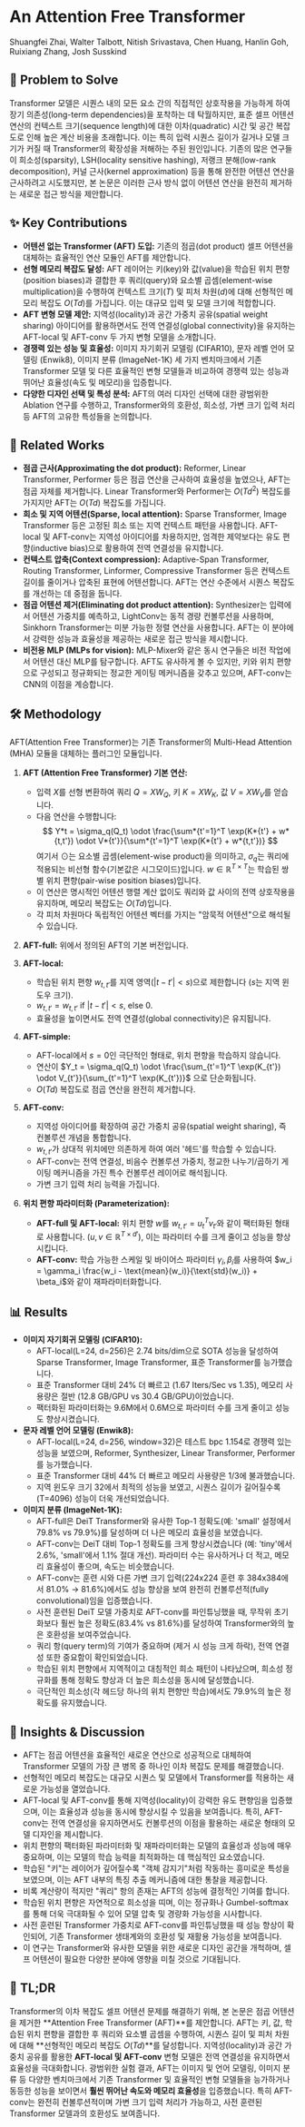 # An Attention Free Transformer

Shuangfei Zhai, Walter Talbott, Nitish Srivastava, Chen Huang, Hanlin Goh, Ruixiang Zhang, Josh Susskind

## 🧩 Problem to Solve

Transformer 모델은 시퀀스 내의 모든 요소 간의 직접적인 상호작용을 가능하게 하여 장기 의존성(long-term dependencies)을 포착하는 데 탁월하지만, 표준 셀프 어텐션 연산의 컨텍스트 크기(sequence length)에 대한 이차(quadratic) 시간 및 공간 복잡도로 인해 높은 계산 비용을 초래합니다. 이는 특히 입력 시퀀스 길이가 길거나 모델 크기가 커질 때 Transformer의 확장성을 저해하는 주된 원인입니다. 기존의 많은 연구들이 희소성(sparsity), LSH(locality sensitive hashing), 저랭크 분해(low-rank decomposition), 커널 근사(kernel approximation) 등을 통해 완전한 어텐션 연산을 근사하려고 시도했지만, 본 논문은 이러한 근사 방식 없이 어텐션 연산을 완전히 제거하는 새로운 접근 방식을 제안합니다.

## ✨ Key Contributions

- **어텐션 없는 Transformer (AFT) 도입:** 기존의 점곱(dot product) 셀프 어텐션을 대체하는 효율적인 연산 모듈인 AFT를 제안합니다.
- **선형 메모리 복잡도 달성:** AFT 레이어는 키(key)와 값(value)을 학습된 위치 편향(position biases)과 결합한 후 쿼리(query)와 요소별 곱셈(element-wise multiplication)을 수행하여 컨텍스트 크기($T$) 및 피처 차원($d$)에 대해 선형적인 메모리 복잡도 $O(T d)$를 가집니다. 이는 대규모 입력 및 모델 크기에 적합합니다.
- **AFT 변형 모델 제안:** 지역성(locality)과 공간 가중치 공유(spatial weight sharing) 아이디어를 활용하면서도 전역 연결성(global connectivity)을 유지하는 AFT-local 및 AFT-conv 두 가지 변형 모델을 소개합니다.
- **경쟁력 있는 성능 및 효율성:** 이미지 자기회귀 모델링 (CIFAR10), 문자 레벨 언어 모델링 (Enwik8), 이미지 분류 (ImageNet-1K) 세 가지 벤치마크에서 기존 Transformer 모델 및 다른 효율적인 변형 모델들과 비교하여 경쟁력 있는 성능과 뛰어난 효율성(속도 및 메모리)을 입증합니다.
- **다양한 디자인 선택 및 특성 분석:** AFT의 여러 디자인 선택에 대한 광범위한 Ablation 연구를 수행하고, Transformer와의 호환성, 희소성, 가변 크기 입력 처리 등 AFT의 고유한 특성들을 논의합니다.

## 📎 Related Works

- **점곱 근사(Approximating the dot product):** Reformer, Linear Transformer, Performer 등은 점곱 연산을 근사하여 효율성을 높였으나, AFT는 점곱 자체를 제거합니다. Linear Transformer와 Performer는 $O(T d^2)$ 복잡도를 가지지만 AFT는 $O(T d)$ 복잡도를 가집니다.
- **희소 및 지역 어텐션(Sparse, local attention):** Sparse Transformer, Image Transformer 등은 고정된 희소 또는 지역 컨텍스트 패턴을 사용합니다. AFT-local 및 AFT-conv는 지역성 아이디어를 차용하지만, 엄격한 제약보다는 유도 편향(inductive bias)으로 활용하여 전역 연결성을 유지합니다.
- **컨텍스트 압축(Context compression):** Adaptive-Span Transformer, Routing Transformer, Linformer, Compressive Transformer 등은 컨텍스트 길이를 줄이거나 압축된 표현에 어텐션합니다. AFT는 연산 수준에서 시퀀스 복잡도를 개선하는 데 중점을 둡니다.
- **점곱 어텐션 제거(Eliminating dot product attention):** Synthesizer는 입력에서 어텐션 가중치를 예측하고, LightConv는 동적 경량 컨볼루션을 사용하며, Sinkhorn Transformer는 미분 가능한 정렬 연산을 사용합니다. AFT는 이 분야에서 강력한 성능과 효율성을 제공하는 새로운 접근 방식을 제시합니다.
- **비전용 MLP (MLPs for vision):** MLP-Mixer와 같은 동시 연구들은 비전 작업에서 어텐션 대신 MLP를 탐구합니다. AFT도 유사하게 볼 수 있지만, 키와 위치 편향으로 구성되고 정규화되는 정교한 게이팅 메커니즘을 갖추고 있으며, AFT-conv는 CNN의 이점을 계승합니다.

## 🛠️ Methodology

AFT(Attention Free Transformer)는 기존 Transformer의 Multi-Head Attention (MHA) 모듈을 대체하는 플러그인 모듈입니다.

1. **AFT (Attention Free Transformer) 기본 연산:**

   - 입력 $X$를 선형 변환하여 쿼리 $Q=XW_Q$, 키 $K=XW_K$, 값 $V=XW_V$를 얻습니다.
   - 다음 연산을 수행합니다:
     $$ Y*t = \sigma_q(Q_t) \odot \frac{\sum*{t'=1}^T \exp(K*{t'} + w*{t,t'}) \odot V*{t'}}{\sum*{t'=1}^T \exp(K*{t'} + w*{t,t'})} $$
        여기서 $\odot$는 요소별 곱셈(element-wise product)을 의미하고, $\sigma_q$는 쿼리에 적용되는 비선형 함수(기본값은 시그모이드)입니다. $w \in \mathbb{R}^{T \times T}$는 학습된 쌍별 위치 편향(pair-wise position biases)입니다.
   - 이 연산은 명시적인 어텐션 행렬 계산 없이도 쿼리와 값 사이의 전역 상호작용을 유지하며, 메모리 복잡도는 $O(T d)$입니다.
   - 각 피처 차원마다 독립적인 어텐션 벡터를 가지는 "암묵적 어텐션"으로 해석될 수 있습니다.

2. **AFT-full:** 위에서 정의된 AFT의 기본 버전입니다.

3. **AFT-local:**

   - 학습된 위치 편향 $w_{t,t'}$를 지역 영역($|t-t'| < s$)으로 제한합니다 ($s$는 지역 윈도우 크기).
   - $w_{t,t'} = w_{t,t'}$ if $|t-t'| < s$, else $0$.
   - 효율성을 높이면서도 전역 연결성(global connectivity)은 유지됩니다.

4. **AFT-simple:**

   - AFT-local에서 $s=0$인 극단적인 형태로, 위치 편향을 학습하지 않습니다.
   - 연산이 $Y_t = \sigma_q(Q_t) \odot \frac{\sum_{t'=1}^T \exp(K_{t'}) \odot V_{t'}}{\sum_{t'=1}^T \exp(K_{t'})}$ 으로 단순화됩니다.
   - $O(T d)$ 복잡도로 점곱 연산을 완전히 제거합니다.

5. **AFT-conv:**

   - 지역성 아이디어를 확장하여 공간 가중치 공유(spatial weight sharing), 즉 컨볼루션 개념을 통합합니다.
   - $w_{t,t'}$가 상대적 위치에만 의존하게 하여 여러 '헤드'를 학습할 수 있습니다.
   - AFT-conv는 전역 연결성, 비음수 컨볼루션 가중치, 정교한 나누기/곱하기 게이팅 메커니즘을 가진 특수 컨볼루션 레이어로 해석됩니다.
   - 가변 크기 입력 처리 능력을 가집니다.

6. **위치 편향 파라미터화 (Parameterization):**
   - **AFT-full 및 AFT-local:** 위치 편향 $w$를 $w_{t,t'} = u_t^T v_{t'}$와 같이 팩터화된 형태로 사용합니다. ($u, v \in \mathbb{R}^{T \times d'}$), 이는 파라미터 수를 크게 줄이고 성능을 향상시킵니다.
   - **AFT-conv:** 학습 가능한 스케일 및 바이어스 파라미터 $\gamma_i, \beta_i$를 사용하여 $w_i = \gamma_i \frac{w_i - \text{mean}(w_i)}{\text{std}(w_i)} + \beta_i$와 같이 재파라미터화합니다.

## 📊 Results

- **이미지 자기회귀 모델링 (CIFAR10):**
  - AFT-local(L=24, d=256)은 2.74 bits/dim으로 SOTA 성능을 달성하여 Sparse Transformer, Image Transformer, 표준 Transformer를 능가했습니다.
  - 표준 Transformer 대비 24% 더 빠르고 (1.67 Iters/Sec vs 1.35), 메모리 사용량은 절반 (12.8 GB/GPU vs 30.4 GB/GPU)이었습니다.
  - 팩터화된 파라미터화는 9.6M에서 0.6M으로 파라미터 수를 크게 줄이고 성능도 향상시켰습니다.
- **문자 레벨 언어 모델링 (Enwik8):**
  - AFT-local(L=24, d=256, window=32)은 테스트 bpc 1.154로 경쟁력 있는 성능을 보였으며, Reformer, Synthesizer, Linear Transformer, Performer를 능가했습니다.
  - 표준 Transformer 대비 44% 더 빠르고 메모리 사용량은 1/3에 불과했습니다.
  - 지역 윈도우 크기 32에서 최적의 성능을 보였고, 시퀀스 길이가 길어질수록 (T=4096) 성능이 더욱 개선되었습니다.
- **이미지 분류 (ImageNet-1K):**
  - AFT-full은 DeiT Transformer와 유사한 Top-1 정확도(예: 'small' 설정에서 79.8% vs 79.9%)를 달성하며 더 나은 메모리 효율성을 보였습니다.
  - AFT-conv는 DeiT 대비 Top-1 정확도를 크게 향상시켰습니다 (예: 'tiny'에서 2.6%, 'small'에서 1.1% 절대 개선). 파라미터 수는 유사하거나 더 적고, 메모리 효율성이 좋으며, 속도는 비슷했습니다.
  - AFT-conv는 훈련 시와 다른 가변 크기 입력(224x224 훈련 후 384x384에서 81.0% $\rightarrow$ 81.6%)에서도 성능 향상을 보여 완전히 컨볼루션적(fully convolutional)임을 입증했습니다.
  - 사전 훈련된 DeiT 모델 가중치로 AFT-conv를 파인튜닝했을 때, 무작위 초기화보다 훨씬 높은 정확도(83.4% vs 81.6%)를 달성하여 Transformer와의 높은 호환성을 보여주었습니다.
  - 쿼리 항(query term)의 기여가 중요하며 (제거 시 성능 크게 하락), 전역 연결성 또한 중요함이 확인되었습니다.
  - 학습된 위치 편향에서 지역적이고 대칭적인 희소 패턴이 나타났으며, 희소성 정규화를 통해 정확도 향상과 더 높은 희소성을 동시에 달성했습니다.
  - 극단적인 희소성(각 헤드당 하나의 위치 편향만 학습)에서도 79.9%의 높은 정확도를 유지했습니다.

## 🧠 Insights & Discussion

- AFT는 점곱 어텐션을 효율적인 새로운 연산으로 성공적으로 대체하여 Transformer 모델의 가장 큰 병목 중 하나인 이차 복잡도 문제를 해결했습니다.
- 선형적인 메모리 복잡도는 대규모 시퀀스 및 모델에서 Transformer를 적용하는 새로운 가능성을 열었습니다.
- AFT-local 및 AFT-conv를 통해 지역성(locality)이 강력한 유도 편향임을 입증했으며, 이는 효율성과 성능을 동시에 향상시킬 수 있음을 보여줍니다. 특히, AFT-conv는 전역 연결성을 유지하면서도 컨볼루션의 이점을 활용하는 새로운 형태의 모델 디자인을 제시합니다.
- 위치 편향의 팩터화된 파라미터화 및 재파라미터화는 모델의 효율성과 성능에 매우 중요하며, 이는 모델의 학습 능력을 최적화하는 데 핵심적인 요소였습니다.
- 학습된 "키"는 레이어가 깊어질수록 "객체 감지기"처럼 작동하는 흥미로운 특성을 보였으며, 이는 AFT 내부의 특징 추출 메커니즘에 대한 통찰을 제공합니다.
- 비록 계산량이 적지만 "쿼리" 항의 존재는 AFT의 성능에 결정적인 기여를 합니다.
- 학습된 위치 편향은 자연적으로 희소성을 띠며, 이는 정규화나 Gumbel-softmax를 통해 더욱 극대화될 수 있어 모델 압축 및 경량화 가능성을 시사합니다.
- 사전 훈련된 Transformer 가중치로 AFT-conv를 파인튜닝했을 때 성능 향상이 확인되어, 기존 Transformer 생태계와의 호환성 및 재활용 가능성을 보여줍니다.
- 이 연구는 Transformer와 유사한 모델을 위한 새로운 디자인 공간을 개척하며, 셀프 어텐션이 필요한 다양한 분야에 영향을 미칠 것으로 기대됩니다.

## 📌 TL;DR

Transformer의 이차 복잡도 셀프 어텐션 문제를 해결하기 위해, 본 논문은 점곱 어텐션을 제거한 **Attention Free Transformer (AFT)**를 제안합니다. AFT는 키, 값, 학습된 위치 편향을 결합한 후 쿼리와 요소별 곱셈을 수행하여, 시퀀스 길이 및 피처 차원에 대해 **선형적인 메모리 복잡도 $O(T d)$**를 달성합니다. 지역성(locality)과 공간 가중치 공유를 활용한 **AFT-local 및 AFT-conv** 변형 모델은 전역 연결성을 유지하면서 효율성을 극대화합니다. 광범위한 실험 결과, AFT는 이미지 및 언어 모델링, 이미지 분류 등 다양한 벤치마크에서 기존 Transformer 및 효율적인 변형 모델들을 능가하거나 동등한 성능을 보이면서 **훨씬 뛰어난 속도와 메모리 효율성**을 입증했습니다. 특히 AFT-conv는 완전히 컨볼루션적이며 가변 크기 입력 처리가 가능하고, 사전 훈련된 Transformer 모델과의 호환성도 보여줍니다.
